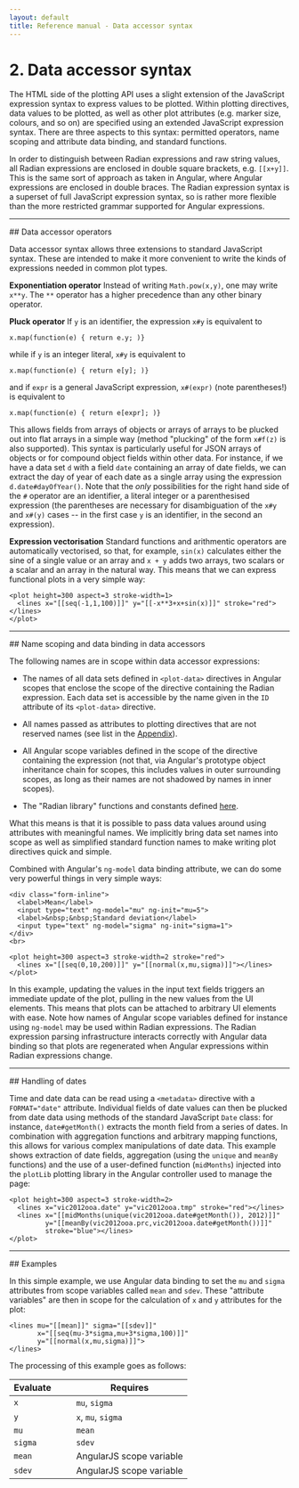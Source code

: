 ```yaml
---
layout: default
title: Reference manual - Data accessor syntax
---
```


# 2. <a name="data-accessors">Data accessor syntax</a>

The HTML side of the plotting API uses a slight extension of the
JavaScript expression syntax to express values to be plotted.  Within
plotting directives, data values to be plotted, as well as other plot
attributes (e.g. marker size, colours, and so on) are specified using
an extended JavaScript expression syntax.  There are three aspects to
this syntax: permitted operators, name scoping and attribute data
binding, and standard functions.

In order to distinguish between Radian expressions and raw string
values, all Radian expressions are enclosed in double square brackets,
e.g. `[[x+y]]`.  This is the same sort of approach as taken in
Angular, where Angular expressions are enclosed in double braces.  The
Radian expression syntax is a superset of full JavaScript expression
syntax, so is rather more flexible than the more restricted grammar
supported for Angular expressions.

<hr>
## Data accessor operators

Data accessor syntax allows three extensions to standard JavaScript
syntax.  These are intended to make it more convenient to write the
kinds of expressions needed in common plot types.

**Exponentiation operator** Instead of writing `Math.pow(x,y)`, one
may write `x**y`.  The `**` operator has a higher precedence than any
other binary operator.

**Pluck operator** If `y` is an identifier, the expression `x#y` is
equivalent to

~~~~ {.javascript}
x.map(function(e) { return e.y; )}
~~~~

while if `y` is an integer literal, `x#y` is equivalent to

~~~~ {.javascript}
x.map(function(e) { return e[y]; )}
~~~~

and if `expr` is a general JavaScript expression, `x#(expr)` (note
parentheses!) is equivalent to

~~~~ {.javascript}
x.map(function(e) { return e[expr]; )}
~~~~

This allows fields from arrays of objects or arrays of arrays to be
plucked out into flat arrays in a simple way (method "plucking" of the
form `x#f(z)` is also supported).  This syntax is particularly useful
for JSON arrays of objects or for compound object fields within other
data.  For instance, if we have a data set `d` with a field `date`
containing an array of date fields, we can extract the day of year of
each date as a single array using the expression `d.date#dayOfYear()`.
Note that the *only* possibilities for the right hand side of the `#`
operator are an identifier, a literal integer or a parenthesised
expression (the parentheses are necessary for disambiguation of the
`x#y` and `x#(y)` cases -- in the first case `y` is an identifier, in
the second an expression).

**Expression vectorisation** Standard functions and arithmentic
operators are automatically vectorised, so that, for example, `sin(x)`
calculates either the sine of a single value or an array and `x + y`
adds two arrays, two scalars or a scalar and an array in the natural
way.  This means that we can express functional plots in a very simple
way:

~~~~ {.html}
<plot height=300 aspect=3 stroke-width=1>
  <lines x="[[seq(-1,1,100)]]" y="[[-x**3+x+sin(x)]]" stroke="red"></lines>
</plot>
~~~~

<hr>
## Name scoping and data binding in data accessors

The following names are in scope within data accessor expressions:

* The names of all data sets defined in `<plot-data>` directives in
  Angular scopes that enclose the scope of the directive containing
  the Radian expression.  Each data set is accessible by the name
  given in the `ID` attribute of its `<plot-data>` directive.

* All names passed as attributes to plotting directives that are not
  reserved names (see list in the [Appendix](#reserved)).

* All Angular scope variables defined in the scope of the directive
  containing the expression (not that, via Angular's prototype object
  inheritance chain for scopes, this includes values in outer
  surrounding scopes, as long as their names are not shadowed by names
  in inner scopes).

* The "Radian library" functions and constants defined
  [here](06-radian-plotting-library.html).

What this means is that it is possible to pass data values around
using attributes with meaningful names.  We implicitly bring data set
names into scope as well as simplified standard function names to make
writing plot directives quick and simple.

Combined with Angular's `ng-model` data binding attribute, we can do
some very powerful things in very simple ways:

~~~~ {.html}
<div class="form-inline">
  <label>Mean</label>
  <input type="text" ng-model="mu" ng-init="mu=5">
  <label>&nbsp;&nbsp;Standard deviation</label>
  <input type="text" ng-model="sigma" ng-init="sigma=1">
</div>
<br>

<plot height=300 aspect=3 stroke-width=2 stroke="red">
  <lines x="[[seq(0,10,200)]]" y="[[normal(x,mu,sigma)]]"></lines>
</plot>
~~~~

In this example, updating the values in the input text fields triggers
an immediate update of the plot, pulling in the new values from the UI
elements.  This means that plots can be attached to arbitrary UI
elements with ease.  Note how names of Angular scope variables defined
for instance using `ng-model` may be used within Radian expressions.
The Radian expression parsing infrastructure interacts correctly with
Angular data binding so that plots are regenerated when Angular
expressions within Radian expressions change.

<hr>
## Handling of dates

Time and date data can be read using a `<metadata>` directive
with a `FORMAT="date"` attribute.  Individual fields of date
values can then be plucked from date data using methods of the
standard JavaScript `Date` class: for instance,
`date#getMonth()` extracts the month field from a series of
dates.  In combination with aggregation functions and arbitrary
mapping functions, this allows for various complex manipulations of
date data.  This example shows extraction of date fields, aggregation
(using the `unique` and `meanBy` functions) and the use
of a user-defined function (`midMonths`) injected into the
`plotLib` plotting library in the Angular controller used to
manage the page:

~~~~ {.html}
<plot height=300 aspect=3 stroke-width=2>
  <lines x="vic2012ooa.date" y="vic2012ooa.tmp" stroke="red"></lines>
  <lines x="[[midMonths(unique(vic2012ooa.date#getMonth()), 2012)]]"
         y="[[meanBy(vic2012ooa.prc,vic2012ooa.date#getMonth())]]"
         stroke="blue"></lines>
</plot>
~~~~

<hr>
## Examples

In this simple example, we use Angular data binding to set the `mu`
and `sigma` attributes from scope variables called `mean` and `sdev`.
These "attribute variables" are then in scope for the calculation of
`x` and `y` attributes for the plot:

~~~~ {.html}
<lines mu="[[mean]]" sigma="[[sdev]]"
       x="[[seq(mu-3*sigma,mu+3*sigma,100)]]"
       y="[[normal(x,mu,sigma)]]">
</lines>
~~~~

The processing of this example goes as follows:

|Evaluate|&nbsp;&nbsp;&nbsp;|Requires                           |
|--------|------------------|-----------------------------------|
|`x`     |                  |`mu`, `sigma`                      |
|`y`     |                  |`x`, `mu`, `sigma`                 |
|`mu`    |                  |`mean`                             |
|`sigma` |                  |`sdev`                             |
|`mean`  |                  |AngularJS scope variable           |
|`sdev`  |                  |AngularJS scope variable           |
